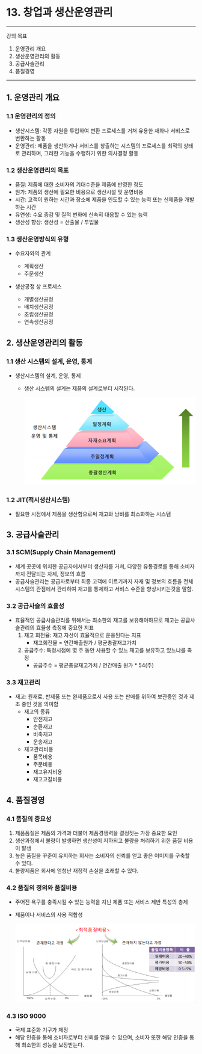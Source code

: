 # 13. 창업과 생산운영관리
---
강의 목표
1. 운영관리 개요
2. 생산운영관리의 활동
3. 공급사슬관리
4. 품질경영
---

## 1. 운영관리 개요

### 1.1 운영관리의 정의

- 생산시스템: 각종 자원을 투입하여 변환 프로세스를 거쳐 유용한 재화나 서비스로 변환하는 활동
- 운영관리: 제품을 생산하거나 서비스를 창출하는 시스템의 프로세스를 최적의 상태로 관리하며, 그러한 기능을 수행하기 위한 의사결정 활동

### 1.2 생산운영관리의 목표

- 품질: 제품에 대한 소비자의 기대수준을 제품에 반영한 정도
- 원가: 제품의 생산에 필요한 비용으로 생산시설 및 운영비용
- 시간: 고객이 원하는 시간과 장소에 제품을 인도할 수 있는 능력 또는 신제품을 개발하는 시간
- 유연성: 수요 증감 및 질적 변화에 신속히 대응할 수 있는 능력
- 생산성 향상: 생산성 = 산출물 / 투입물

### 1.3 생산운영방식의 유형

- 수요자와의 관계
  - 계획생산
  - 주문생산

- 생산공정 상 프로세스
  - 개별생산공정
  - 배치생산공정
  - 조립생산공정
  - 연속생산공정

## 2. 생산운영관리의 활동

### 1.1 생산 시스템의 설계, 운영, 통계

- 생산시스템의 설계, 운영, 통제
  - 생산 시스템의 설계는 제품의 설계로부터 시작된다.

    ![](https://github.com/abcbank/2019_winter/blob/master/venture/img/13week_system.PNG)

### 1.2 JIT(적시생산시스템)

- 필요한 시점에서 제품을 생산함으로써 재고와 낭비를 최소화하는 시스템

## 3. 공급사슬관리

### 3.1 SCM(Supply Chain Management)
  - 세계 곳곳에 위치한 공급자에서부터 생산자를 거쳐, 다양한 유통경로를 통해 소비자까지 전달되는 자제, 정보의 흐름
  - 공급사슬관리는 공급자로부터 최종 고객에 이르기까지 자재 및 정보의 흐름을 전체 시스템의 관점에서 관리하여 재고를 통제하고 서비스 수준을 향상시키는것을 말함.

### 3.2 공급사슬의 효율성

- 효율적인 공급사슬관리를 위해서는 최소한의 재고를 보유해야하므로 재고는 공급사슬관리의 효율성 측정에 중요한 지표
  1. 재고 회전율: 재고 자산이 효율적으로 운용된다는 지표
     - 재고회전율 = 연간매출원가 / 평균총괄재고가치
  2. 공급주수: 특정시점에 몇 주 동안 사용할 수 있느 재고를 보유하고 있느냐를 측정
     - 공급주수 = 평균총괄재고가치 / 연간매출 원가 * 54(주)

### 3.3 재고관리

- 재고: 원재료, 반제품 또는 완제품으로서 사용 또는 판매를 위하여 보관중인 것과 제조 중인 것을 의미함
  - 재고의 종류
    - 안전재고
    - 순환재고
    - 비축재고
    - 운송재고
  - 재고관리비용
    - 품목비용
    - 주문비용
    - 재고유지비용
    - 재고고갈비용

## 4. 품질경영
### 4.1 품질의 중요성

1. 제품품질은 제품의 가격과 더불어 제품경쟁력을 결정짓는 가장 중요한 요인
2. 생산과정에서 불량이 발생하면 생산성이 저하되고 불량을 처리하기 위한 품질 비용이 발생
3. 높은 품질을 꾸준이 유지하는 회사는 소비자의 신뢰를 얻고 좋은 이미지를 구축할 수 있다.
4. 불량제품은 회사에 엄청난 재정적 손실을 초래할 수 있다.

### 4.2 품질의 정의와 품질비용

- 주어진 욕구를 충족시킬 수 있는 능력을 지닌 제품 또는 서비스 제반 특성의 총제
- 제품이나 서비스의 사용 적합성

    ![](https://github.com/abcbank/2019_winter/blob/master/venture/img/13week_pay.PNG)

### 4.3 ISO 9000
- 국제 표준화 기구가 제정
- 해당 인증을 통해 소비자로부터 신뢰를 얻을 수 있으며, 소비자 또한 해당 인증을 통해 최소한의 성능을 보장받는다.
